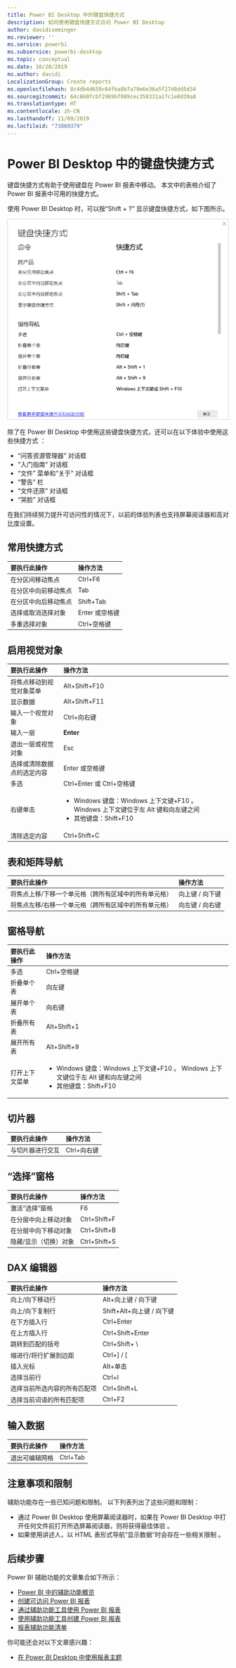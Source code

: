 ```yaml
---
title: Power BI Desktop 中的键盘快捷方式
description: 如何使用键盘快捷方式访问 Power BI Desktop
author: davidiseminger
ms.reviewer: ''
ms.service: powerbi
ms.subservice: powerbi-desktop
ms.topic: conceptual
ms.date: 10/28/2019
ms.author: davidi
LocalizationGroup: Create reports
ms.openlocfilehash: 8c4db4d659c64fba8b7a79e6e36a5f27d8dd5d34
ms.sourcegitcommit: 64c860fcbf2969bf089cec358331a1fc1e0d39a8
ms.translationtype: HT
ms.contentlocale: zh-CN
ms.lasthandoff: 11/09/2019
ms.locfileid: "73869379"
---
```

# <a name="keyboard-shortcuts-in-power-bi-desktop"></a>Power BI Desktop 中的键盘快捷方式

键盘快捷方式有助于使用键盘在 Power BI 报表中移动。 本文中的表格介绍了 Power BI 报表中可用的快捷方式。 

使用 Power BI Desktop 时，可以按“Shift + ?”  显示键盘快捷方式，如下图所示。

![按 Shift+? 在 Power BI Desktop 中可显示辅助功能键盘快捷方式](media/desktop-accessibility/accessibility-03.png)

除了在 Power BI Desktop 中使用这些键盘快捷方式，还可以在以下体验中使用这些快捷方式  ：

* “问答资源管理器”  对话框
* “入门指南”  对话框
* “文件”  菜单和“关于”  对话框
* “警告”  栏
* “文件还原”  对话框
* “哭脸”  对话框

在我们持续努力提升可访问性的情况下，以前的体验列表也支持屏幕阅读器和高对比度设置。

## <a name="frequently-used-shortcuts"></a>常用快捷方式
| 要执行此操作           | 操作方法                |
| :------------------- | :------------------- |
| 在分区间移动焦点  | Ctrl+F6  |
| 在分区中向前移动焦点 | Tab          |
| 在分区中向后移动焦点 | Shift+Tab  |
| 选择或取消选择对象 | Enter  或空格键  |
| 多重选择对象 | Ctrl+空格键  |

## <a name="on-visual"></a>启用视觉对象
| 要执行此操作           | 操作方法                |
| :------------------- | :------------------- |
| 将焦点移动到视觉对象菜单 | Alt+Shift+F10  |
| 显示数据 | Alt+Shift+F11   |
| 输入一个视觉对象 | Ctrl+向右键  |
| 输入一层 | <bpt id="p1">**</bpt>Enter<ept id="p1">**</ept> |
| 退出一层或视觉对象 | Esc  |
| 选择或清除数据点的选定内容 | Enter  或空格键  |
| 多选 | Ctrl+Enter  或 Ctrl+空格键  |
| 右键单击 | <ul><li>Windows 键盘：Windows 上下文键+F10  。 Windows 上下文键位于左 Alt 键和向左键之间</li><li>其他键盘：Shift+F10 </li></ul> |
| 清除选定内容 | Ctrl+Shift+C  |

## <a name="table-and-matrix-navigation"></a>表和矩阵导航
| 要执行此操作          | 操作方法                |
| :------------------- | :------------------- |
| 将焦点上移/下移一个单元格（跨所有区域中的所有单元格）  | 向上键 / 向下键   |
| 将焦点左移/右移一个单元格（跨所有区域中的所有单元格）  | 向左键 / 向右键   |

## <a name="pane-navigation"></a>窗格导航
| 要执行此操作           | 操作方法                |
| :------------------- | :------------------- |
| 多选 | Ctrl+空格键  |
| 折叠单个表 | 向左键  |
| 展开单个表 | 向右键  |
| 折叠所有表 | Alt+Shift+1  |
| 展开所有表 | Alt+Shift+9  |
| 打开上下文菜单 | <ul><li>Windows 键盘：Windows 上下文键+F10  。  Windows 上下文键位于左 Alt 键和向左键之间</li><li>其他键盘：Shift+F10 </li></ul> |

## <a name="slicer"></a>切片器
| 要执行此操作         | 操作方法                |
| :------------------- | :------------------- |
| 与切片器进行交互 | Ctrl+向右键  |

## <a name="selection-pane"></a>“选择”窗格
| 要执行此操作           | 操作方法                |
| :------------------- | :------------------- |
| 激活“选择”窗格 | F6  |
| 在分层中向上移动对象 | Ctrl+Shift+F  |
| 在分层中向下移动对象 | Ctrl+Shift+B  |
| 隐藏/显示（切换）对象 | Ctrl+Shift+S  |

## <a name="dax-editor"></a>DAX 编辑器
| 要执行此操作          | 操作方法                |
| :------------------- | :------------------- |
| 向上/向下移动行 | Alt+向上键 / 向下键   |
| 向上/向下复制行 | Shift+Alt+向上键 / 向下键   |
| 在下方插入行 | Ctrl+Enter  |
| 在上方插入行 | Ctrl+Shift+Enter  |
| 跳转到匹配的括号 | Ctrl+Shift+ \  |
| 缩进行/将行扩展到边距 | Ctrl+] / [   |
| 插入光标 | Alt+单击  |
| 选择当前行 | Ctrl+I  |
| 选择当前所选内容的所有匹配项 | Ctrl+Shift+L  |
| 选择当前词语的所有匹配项 | Ctrl+F2  |

## <a name="enter-data"></a>输入数据
| 要执行此操作           | 操作方法                |
| :------------------- | :------------------- |
| 退出可编辑网格 | Ctrl+Tab  |



## <a name="considerations-and-limitations"></a>注意事项和限制
辅助功能存在一些已知问题和限制。 以下列表列出了这些问题和限制：

* 通过 Power BI Desktop 使用屏幕阅读器时，如果在 Power BI Desktop 中打开任何文件前打开所选屏幕阅读器，则将获得最佳体验   。
* 如果使用讲述人，以 HTML 表形式导航“显示数据”时会存在一些相关限制  。


## <a name="next-steps"></a>后续步骤

Power BI 辅助功能的文章集合如下所示：

* [Power BI 中的辅助功能概览](desktop-accessibility-overview.md) 
* [创建可访问 Power BI 报表](desktop-accessibility-creating-reports.md) 
* [通过辅助功能工具使用 Power BI 报表](desktop-accessibility-consuming-tools.md)
* [使用辅助功能工具创建 Power BI 报表](desktop-accessibility-creating-tools.md)
* [报表辅助功能清单](desktop-accessibility-creating-reports.md#report-accessibility-checklist)

你可能还会对以下文章感兴趣：

* [在 Power BI Desktop 中使用报表主题](desktop-report-themes.md)


